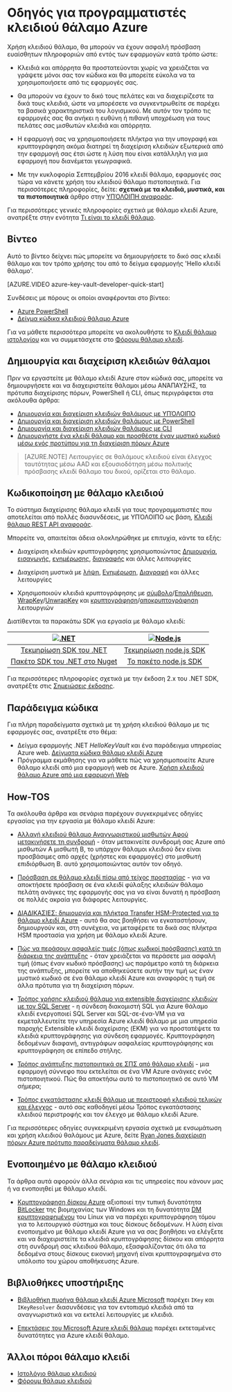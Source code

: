<properties
   pageTitle="Πλήκτρο Οδηγός για προγραμματιστές θάλαμο | Microsoft Azure"
   description="Οι προγραμματιστές μπορούν να χρησιμοποιήσετε Azure θάλαμο κλειδί για να διαχειριστείτε τα κλειδιά κρυπτογράφησης στο περιβάλλον των Microsoft Azure. "
   services="key-vault"
   documentationCenter=""
   authors="BrucePerlerMS"
   manager="mbaldwin"
   editor="bruceper" />
<tags
   ms.service="key-vault"
   ms.devlang="na"
   ms.topic="article"
   ms.tgt_pltfrm="na"
   ms.workload="identity"
   ms.date="10/03/2016"
   ms.author="bruceper" />

# <a name="azure-key-vault-developers-guide"></a>Οδηγός για προγραμματιστές κλειδιού θάλαμο Azure
Χρήση κλειδιού θάλαμο, θα μπορούν να έχουν ασφαλή πρόσβαση ευαίσθητων πληροφοριών από εντός των εφαρμογών κατά τρόπο ώστε:

- Κλειδιά και απόρρητα θα προστατεύονται χωρίς να χρειάζεται να γράψετε μόνοι σας τον κώδικα και θα μπορείτε εύκολα να τα χρησιμοποιήσετε από τις εφαρμογές σας.
- Θα μπορούν να έχουν το δικό τους πελάτες και να διαχειρίζεστε τα δικά τους κλειδιά, ώστε να μπορέσετε να συγκεντρωθείτε σε παρέχει τα βασικά χαρακτηριστικά του λογισμικού. Με αυτόν τον τρόπο τις εφαρμογές σας θα ανήκει η ευθύνη ή πιθανή υποχρέωση για τους πελάτες σας μισθωτών κλειδιά και απόρρητα.
- Η εφαρμογή σας να χρησιμοποιήσετε πλήκτρα για την υπογραφή και κρυπτογράφηση ακόμα διατηρεί τη διαχείριση κλειδιών εξωτερικά από την εφαρμογή σας έτσι ώστε η λύση που είναι κατάλληλη για μια εφαρμογή που διανέμεται γεωγραφικά.

- Με την κυκλοφορία Σεπτεμβρίου 2016 κλειδί θάλαμο, εφαρμογές σας τώρα να κάνετε χρήση του κλειδιού θάλαμο πιστοποιητικά. Για περισσότερες πληροφορίες, δείτε: **σχετικά με τα κλειδιά, μυστικά, και τα πιστοποιητικά** άρθρο στην [ΥΠΌΛΟΙΠΗ αναφοράς](https://msdn.microsoft.com/library/azure/dn903623.aspx).

Για περισσότερες γενικές πληροφορίες σχετικά με θάλαμο κλειδί Azure, ανατρέξτε στην ενότητα [Τι είναι το κλειδί θάλαμο](key-vault-whatis.md).

## <a name="videos"></a>Βίντεο
Αυτό το βίντεο δείχνει πώς μπορείτε να δημιουργήσετε το δικό σας κλειδί θάλαμο και τον τρόπο χρήσης του από το δείγμα εφαρμογής 'Hello κλειδί θάλαμο'.

[AZURE.VIDEO azure-key-vault-developer-quick-start]

Συνδέσεις με πόρους οι οποίοι αναφέρονται στο βίντεο:
- [Azure PowerShell](http://go.microsoft.com/fwlink/p/?linkid=320376&clcid=0x409)
- [Δείγμα κώδικα κλειδιού θάλαμο Azure](http://go.microsoft.com/fwlink/?LinkId=521527&clcid=0x409)

Για να μάθετε περισσότερα μπορείτε να ακολουθήστε το [Κλειδί θάλαμο ιστολογίου](http://aka.ms/kvblog) και να συμμετάσχετε στο [Φόρουμ θάλαμο κλειδί](http://aka.ms/kvforum).

## <a name="creating-and-managing-key-vaults"></a>Δημιουργία και διαχείριση κλειδιών θάλαμοι

Πριν να εργαστείτε με θάλαμο κλειδί Azure στον κώδικά σας, μπορείτε να δημιουργήσετε και να διαχειριστείτε θάλαμοι μέσω ΑΝΆΠΑΥΣΗΣ, τα πρότυπα διαχείρισης πόρων, PowerShell ή CLI, όπως περιγράφεται στα ακόλουθα άρθρα:

- [Δημιουργία και διαχείριση κλειδιών θαλάμους με ΥΠΌΛΟΙΠΟ](https://msdn.microsoft.com/library/azure/mt620024.aspx)
- [Δημιουργία και διαχείριση κλειδιών θαλάμους με PowerShell](key-vault-get-started.md)
- [Δημιουργία και διαχείριση κλειδιών θαλάμους με CLI](key-vault-manage-with-cli.md)
- [Δημιουργήστε ένα κλειδί θάλαμο και προσθέστε έναν μυστικό κωδικό μέσω ενός προτύπου για τη διαχείριση πόρων Azure](../resource-manager-template-keyvault.md)

>[AZURE.NOTE] Λειτουργίες σε θαλάμους κλειδιού είναι έλεγχος ταυτότητας μέσω AAD και εξουσιοδότηση μέσω πολιτικής πρόσβασης κλειδί θάλαμο του δικού, ορίζεται στο θάλαμο.

## <a name="coding-with-key-vault"></a>Κωδικοποίηση με θάλαμο κλειδιού

Το σύστημα διαχείρισης θάλαμο κλειδί για τους προγραμματιστές που αποτελείται από πολλές διασυνδέσεις, με ΥΠΌΛΟΙΠΟ ως βάση, [Κλειδί θάλαμο REST API αναφοράς](https://msdn.microsoft.com/library/azure/dn903609.aspx).

Μπορείτε να, απαιτείται άδεια ολοκληρώθηκε με επιτυχία, κάντε τα εξής:

- Διαχείριση κλειδιών κρυπτογράφησης χρησιμοποιώντας [Δημιουργία](https://msdn.microsoft.com/library/azure/dn903634.aspx), [εισαγωγής](https://msdn.microsoft.com/library/azure/dn903626.aspx), [ενημέρωσης](https://msdn.microsoft.com/library/azure/dn903616.aspx), [διαγραφής](https://msdn.microsoft.com/library/azure/dn903611.aspx) και άλλες λειτουργίες

- Διαχείριση μυστικά με [λήψη](https://msdn.microsoft.com/library/azure/dn903633.aspx), [Ενημέρωση](https://msdn.microsoft.com/library/azure/dn986818.aspx), [Διαγραφή](https://msdn.microsoft.com/library/azure/dn903613.aspx) και άλλες λειτουργίες

- Χρησιμοποιούν κλειδιά κρυπτογράφησης με [σύμβολο](https://msdn.microsoft.com/library/azure/dn878096.aspx)/[Επαλήθευση](https://msdn.microsoft.com/library/azure/dn878082.aspx), [WrapKey](https://msdn.microsoft.com/library/azure/dn878066.aspx)/[UnwrapKey](https://msdn.microsoft.com/library/azure/dn878079.aspx) και [κρυπτογράφηση](https://msdn.microsoft.com/library/azure/dn878060.aspx)/[αποκρυπτογράφηση](https://msdn.microsoft.com/library/azure/dn878097.aspx) λειτουργιών

Διατίθενται τα παρακάτω SDK για εργασία με θάλαμο κλειδί:

|[![.NET](./media/key-vault-developers-guide/msft.netlogo_purple.png)](https://msdn.microsoft.com/library/mt765854.aspx)|[![Node.js](./media/key-vault-developers-guide/nodejs.png)](http://azure.github.io/azure-sdk-for-node/azure-arm-keyvault/latest)
|:--:|:--:|
|[Τεκμηρίωση SDK του .NET](https://msdn.microsoft.com/library/mt765854.aspx)|[Τεκμηρίωση node.js SDK](http://azure.github.io/azure-sdk-for-node/azure-arm-keyvault/latest)|
|[Πακέτο SDK του .NET στο Nuget](http://www.nuget.org/packages/Microsoft.Azure.KeyVault)|[Το πακέτο node.js SDK](https://www.npmjs.com/package/azure-keyvault)|

Για περισσότερες πληροφορίες σχετικά με την έκδοση 2.x του .NET SDK, ανατρέξτε στις [Σημειώσεις έκδοσης](key-vault-dotnet2api-release-notes.md).

## <a name="example-code"></a>Παράδειγμα κώδικα
Για πλήρη παραδείγματα σχετικά με τη χρήση κλειδιού θάλαμο με τις εφαρμογές σας, ανατρέξτε στο θέμα:

- Δείγμα εφαρμογής .NET *HelloKeyVault* και ένα παράδειγμα υπηρεσίας Azure web. [Δείγματα κώδικα θάλαμο κλειδί Azure](http://www.microsoft.com/download/details.aspx?id=45343)
- Πρόγραμμα εκμάθησης για να μάθετε πώς να χρησιμοποιείτε Azure θάλαμο κλειδί από μια εφαρμογή web σε Azure. [Χρήση κλειδιού θάλαμο Azure από μια εφαρμογή Web](key-vault-use-from-web-application.md)

## <a name="how-tos"></a>How-TOS

Τα ακόλουθα άρθρα και σενάρια παρέχουν συγκεκριμένες οδηγίες εργασίας για την εργασία με θάλαμο κλειδί Azure:

- [Αλλαγή κλειδιού θάλαμο Αναγνωριστικού μισθωτών Αφού μετακινήσετε τη συνδρομή](key-vault-subscription-move-fix.md) - όταν μετακινείτε συνδρομή σας Azure από μισθωτών A μισθωτή B, το υπάρχον θάλαμοι κλειδιού δεν είναι προσβάσιμες από αρχές (χρήστες και εφαρμογές) στο μισθωτή επιδιόρθωση B. αυτό χρησιμοποιώντας αυτόν τον οδηγό.
- [Πρόσβαση σε θάλαμο κλειδί πίσω από τείχος προστασίας](key-vault-access-behind-firewall.md) - για να αποκτήσετε πρόσβαση σε ένα κλειδί φύλαξης κλειδιών θάλαμο πελάτη ανάγκες της εφαρμογής σας για να είναι δυνατή η πρόσβαση σε πολλές ακραία για διάφορες λειτουργίες.

- [ΔΙΑΔΙΚΑΣΙΕΣ: δημιουργία και πλήκτρα Transfer HSM-Protected για το θάλαμο κλειδί Azure](key-vault-hsm-protected-keys.md) - αυτό θα σας βοηθήσει να εγκαταστήσουν, δημιουργούν και, στη συνέχεια, να μεταφέρετε τα δικά σας πλήκτρα HSM προστασία για χρήση με θάλαμο κλειδί Azure.
- [Πώς να περάσουν ασφαλείς τιμές (όπως κωδικοί πρόσβασης) κατά τη διάρκεια της ανάπτυξης](../resource-manager-keyvault-parameter.md) - όταν χρειάζεται να περάσετε μια ασφαλή τιμή (όπως έναν κωδικό πρόσβασης) ως παράμετρο κατά τη διάρκεια της ανάπτυξης, μπορείτε να αποθηκεύσετε αυτήν την τιμή ως έναν μυστικό κωδικό σε ένα θάλαμο κλειδί Azure και αναφοράς η τιμή σε άλλα πρότυπα για τη διαχείριση πόρων.
- [Τρόπος χρήσης κλειδιού θάλαμο για extensible διαχείρισης κλειδιών με τον SQL Server](https://msdn.microsoft.com/library/dn198405.aspx) - η σύνδεση διακομιστή SQL για Azure θάλαμο κλειδί ενεργοποιεί SQL Server και SQL-σε-ένα-VM για να εκμεταλλευτείτε την υπηρεσία Azure κλειδί θάλαμο με μια υπηρεσία παροχής Extensible κλειδί διαχείρισης (EKM) για να προστατέψετε τα κλειδιά κρυπτογράφησης για σύνδεση εφαρμογές. Κρυπτογράφηση δεδομένων διαφανή, αντιγράφων ασφαλείας κρυπτογράφησης και κρυπτογράφηση σε επίπεδο στήλης.
- [Τρόπος ανάπτυξης πιστοποιητικά σε ΣΠΣ από θάλαμο κλειδί](https://blogs.technet.microsoft.com/kv/2015/07/14/deploy-certificates-to-vms-from-customer-managed-key-vault/) - μια εφαρμογή σύννεφο που εκτελείται σε ένα VM Azure ανάγκες ενός πιστοποιητικού. Πώς θα αποκτήσω αυτό το πιστοποιητικό σε αυτό VM σήμερα;
- [Τρόπος εγκατάστασης κλειδί θάλαμο με περιστροφή κλειδιού τελικών και έλεγχος](key-vault-key-rotation-log-monitoring.md) - αυτό σας καθοδηγεί μέσω Τρόπος εγκατάστασης κλειδιού περιστροφής και τον έλεγχο με θάλαμο κλειδί Azure.

Για περισσότερες οδηγίες συγκεκριμένη εργασία σχετικά με ενσωμάτωση και χρήση κλειδιού θαλάμους με Azure, δείτε [Ryan Jones διαχείριση πόρων Azure πρότυπο παραδείγματα θάλαμο κλειδί](https://github.com/rjmax/ArmExamples/tree/master/keyvaultexamples).

## <a name="integrated-with-key-vault"></a>Ενοποιημένο με θάλαμο κλειδιού

Τα άρθρα αυτά αφορούν άλλα σενάρια και τις υπηρεσίες που κάνουν μας ή να ενοποιηθεί με θάλαμο κλειδί.

- [Κρυπτογράφηση δίσκου Azure](../security/azure-security-disk-encryption.md) αξιοποιεί την τυπική δυνατότητα [BitLocker](https://technet.microsoft.com/library/cc732774.aspx) της βιομηχανίας των Windows και τη δυνατότητα [DM κρυπτογραφημένου](https://en.wikipedia.org/wiki/Dm-crypt) του Linux για να παρέχει κρυπτογράφηση τόμου για το λειτουργικό σύστημα και τους δίσκους δεδομένων. Η λύση είναι ενοποιημένο με θάλαμο κλειδί Azure για να σας βοηθήσει να ελέγξετε και να διαχειριστείτε τα κλειδιά κρυπτογράφησης δίσκου και απόρρητα στη συνδρομή σας κλειδιού θάλαμο, εξασφαλίζοντας ότι όλα τα δεδομένα στους δίσκους εικονική μηχανή είναι κρυπτογραφημένα στο υπόλοιπο του χώρου αποθήκευσης Azure.


## <a name="supporting-libraries"></a>Βιβλιοθήκες υποστήριξης

- [Βιβλιοθήκη πυρήνα θάλαμο κλειδί Azure Microsoft](http://www.nuget.org/packages/Microsoft.Azure.KeyVault.Core) παρέχει `IKey` και `IKeyResolver` διασυνδέσεις για τον εντοπισμό κλειδιά από τα αναγνωριστικά και να εκτελεί λειτουργίες με κλειδιά.

- [Επεκτάσεις του Microsoft Azure κλειδί θάλαμο](http://www.nuget.org/packages/Microsoft.Azure.KeyVault.Extensions) παρέχει εκτεταμένες δυνατότητες για Azure κλειδί θάλαμο.

## <a name="other-key-vault-resources"></a>Άλλοι πόροι θάλαμο κλειδί
- [Ιστολόγιο θάλαμο κλειδιού](http://aka.ms/kvblog)
- [Φόρουμ θάλαμο κλειδιού](http://aka.ms/kvforum)
